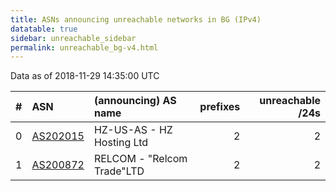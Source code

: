 ```yaml
---
title: ASNs announcing unreachable networks in BG (IPv4)
datatable: true
sidebar: unreachable_sidebar
permalink: unreachable_bg-v4.html
---
```


Data as of 2018-11-29 14:35:00 UTC


<div class="datatable-begin"></div>

|   # | ASN                                      | (announcing) AS name       |   prefixes |   unreachable /24s |
|----:|:-----------------------------------------|:---------------------------|-----------:|-------------------:|
|   0 | [AS202015](unreachable_AS202015-v4.html) | HZ-US-AS - HZ Hosting Ltd  |          2 |                  2 |
|   1 | [AS200872](unreachable_AS200872-v4.html) | RELCOM - "Relcom Trade"LTD |          2 |                  2 |

<div class="datatable-end"></div>